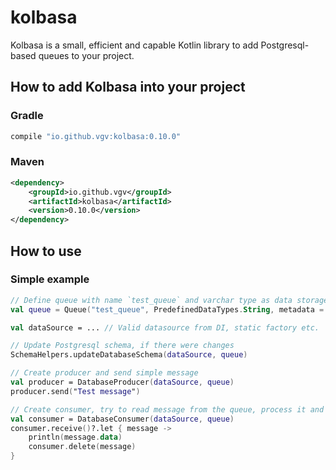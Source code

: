 # kolbasa

Kolbasa is a small, efficient and capable Kotlin library to add Postgresql-based queues to your project. 


## How to add Kolbasa into your project
### Gradle
```groovy
compile "io.github.vgv:kolbasa:0.10.0"
```
### Maven
```xml
<dependency>
    <groupId>io.github.vgv</groupId>
    <artifactId>kolbasa</artifactId>
    <version>0.10.0</version>
</dependency>
```

## How to use
### Simple example
```kotlin
// Define queue with name `test_queue` and varchar type as data storage
val queue = Queue("test_queue", PredefinedDataTypes.String, metadata = Unit::class.java)

val dataSource = ... // Valid datasource from DI, static factory etc.

// Update Postgresql schema, if there were changes
SchemaHelpers.updateDatabaseSchema(dataSource, queue)

// Create producer and send simple message
val producer = DatabaseProducer(dataSource, queue)
producer.send("Test message")

// Create consumer, try to read message from the queue, process it and delete
val consumer = DatabaseConsumer(dataSource, queue)
consumer.receive()?.let { message ->
    println(message.data)
    consumer.delete(message)
}
```
